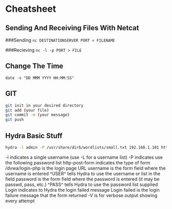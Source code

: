# Cheatsheet 

## Sending And Receiving Files With Netcat

###Sending
`nc DESTINATIONSERVER PORT < FILENAME`

###Recieving
`nc -l -p PORT > FILE`


## Change The Time

`date -s "DD MMM YYYY HH:MM:SS"`


## GIT

```bash
git init in your desired directory
git add (your file)
git commit -m (your message)
git push
```

## Hydra Basic Stuff

```bash
hydra -l admin -P /usr/share/dirb/wordlists/small.txt 192.168.1.101 http-post-form "/dvwa/login.php:username=^USER^&password=^PASS^&Login=Login:Login failed" -V
```
-l indicates a single username (use -L for a username list)
-P indicates use the following password list
http-post-form indicates the type of form
/dvwa/login-php is the login page URL
username is the form field where the username is entered
^USER^ tells Hydra to use the username or list in the field
password is the form field where the password is entered (it may be passwd, pass, etc.)
^PASS^ tells Hydra to use the password list supplied
Login indicates to Hydra the login failed message
Login failed is the login failure message that the form returned
-V is for verbose output showing every attempt
